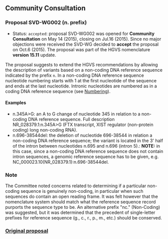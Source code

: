 ## Community Consultation

### Proposal SVD-WG002 (n. prefix)

- Status: <code class="spot1">accepted</code>: proposal SVD-WG002 was opened for **Community Consultation** on May 14 (2015), closing on Jul.16 (2015). Since no major objections were received the SVD-WG decided to **accept** the proposal on Oct.6 (2015). The proposal was part of the HGVS nomenclature **version 15.11** update.

The proposal suggests to extend the HGVS recommendations by allowing the description of variants based on a non-coding DNA reference sequence indicated by the prefix `n`. In a non-coding DNA reference sequence nucleotide numbering starts with 1 at the first nucleotide of the sequence and ends at the last nucleotide. Intronic nucleotides are numbered as in a coding DNA reference sequence (see [Numbering](../background/numbering.md#DNAc)).

#### Examples

- n.345A>G: an A to G change of nucleotide 345 in relation to a non-coding DNA reference sequence. Full description NR_028379.1:n.345A>G (FTX transcript, XIST regulator (non-protein coding) long non-coding RNA).
- n.696-38544del: the deletion of nucleotide 696-38544 in relation a non-coding DNA reference sequence; the variant is located in the 3' half of the intron between nucleotides n.695 and n.696 (intron 5).: **NOTE:** in this case, since a non-coding DNA reference sequence does not contain intron sequences, a genomic reference sequence has to be given, e.g. NC_000023.10(NR_028379.1):n.696-38544del.

### Note

The Committee noted concerns related to determining if a particular non-coding sequence is genuinely non-coding, in particular when such sequences do contain an open reading frame. It was felt however that the nomenclature system should match what the reference sequence record purports the sequence type to be. An alternative prefix "nc." (Non-Coding) was suggested, but it was determined that the precedent of single-letter prefixes for reference sequence (g., c., r., p., m., etc.) should be conserved.

### [Original proposal](http://www.hgvs.org/mutnomen/comments002.html)
